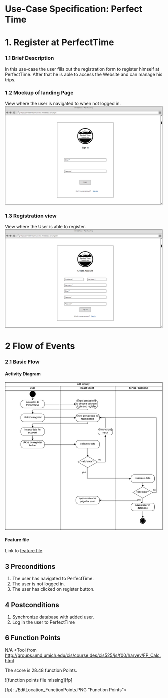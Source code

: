 # Use-Case Specification: Perfect Time
# 1. Register at PerfectTime
### 1.1 Brief Description

In this use-case the user fills out the registration form to register himself at PerfectTime. After that he is able to access the Website and can manage his trips.

### 1.2 Mockup of landing Page
View where the user is navigated to when not logged in.
![location view file missing][lv]

[lv]: login.png "Login View"

### 1.3 Registration view
View where the User is able to register.
![location edit view file missing][rv]

[rv]: register.png "Register View"

# 2 Flow of Events

### 2.1 Basic Flow
#### Activity Diagram

![activity diagram file missing][ad]

[ad]: register_ActivityDiagramm.png "Activity Diagram"

#### Feature file

Link to [feature file](
        ../../../cucumberTests/features/register.feature
      ).

## 3 Preconditions
1. The user has navigated to PerfectTime.
2. The user is not logged in.
3. The user has clicked on register button.

## 4 Postconditions
1. Synchronize database with added user.
2. Log in the user to PerfectTime

## 6 Function Points
N/A
<Tool from http://groups.umd.umich.edu/cis/course.des/cis525/js/f00/harvey/FP_Calc.html

The score is 28.48 function Points.

![function points file missing][fp]

[fp]: ./EditLocation_FunctionPoints.PNG "Function Points">



